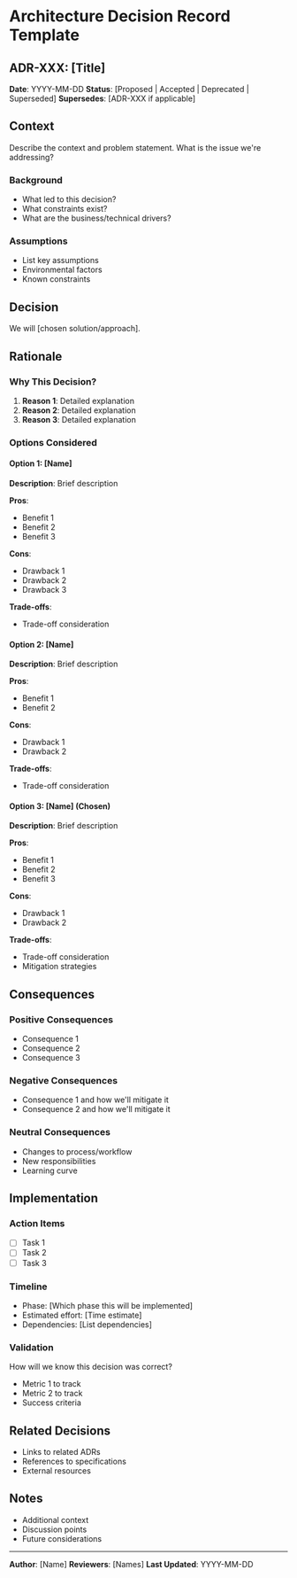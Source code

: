 # Architecture Decision Record Template

## ADR-XXX: [Title]

**Date**: YYYY-MM-DD
**Status**: [Proposed | Accepted | Deprecated | Superseded]
**Supersedes**: [ADR-XXX if applicable]

## Context

Describe the context and problem statement. What is the issue we're addressing?

### Background
- What led to this decision?
- What constraints exist?
- What are the business/technical drivers?

### Assumptions
- List key assumptions
- Environmental factors
- Known constraints

## Decision

We will [chosen solution/approach].

## Rationale

### Why This Decision?

1. **Reason 1**: Detailed explanation
2. **Reason 2**: Detailed explanation
3. **Reason 3**: Detailed explanation

### Options Considered

#### Option 1: [Name]
**Description**: Brief description

**Pros**:
- Benefit 1
- Benefit 2
- Benefit 3

**Cons**:
- Drawback 1
- Drawback 2
- Drawback 3

**Trade-offs**:
- Trade-off consideration

#### Option 2: [Name]
**Description**: Brief description

**Pros**:
- Benefit 1
- Benefit 2

**Cons**:
- Drawback 1
- Drawback 2

**Trade-offs**:
- Trade-off consideration

#### Option 3: [Name] (Chosen)
**Description**: Brief description

**Pros**:
- Benefit 1
- Benefit 2
- Benefit 3

**Cons**:
- Drawback 1
- Drawback 2

**Trade-offs**:
- Trade-off consideration
- Mitigation strategies

## Consequences

### Positive Consequences
- Consequence 1
- Consequence 2
- Consequence 3

### Negative Consequences
- Consequence 1 and how we'll mitigate it
- Consequence 2 and how we'll mitigate it

### Neutral Consequences
- Changes to process/workflow
- New responsibilities
- Learning curve

## Implementation

### Action Items
- [ ] Task 1
- [ ] Task 2
- [ ] Task 3

### Timeline
- Phase: [Which phase this will be implemented]
- Estimated effort: [Time estimate]
- Dependencies: [List dependencies]

### Validation
How will we know this decision was correct?
- Metric 1 to track
- Metric 2 to track
- Success criteria

## Related Decisions
- Links to related ADRs
- References to specifications
- External resources

## Notes
- Additional context
- Discussion points
- Future considerations

---

**Author**: [Name]
**Reviewers**: [Names]
**Last Updated**: YYYY-MM-DD
